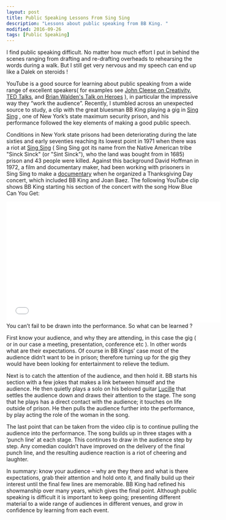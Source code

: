 ```yaml
---
layout: post
title: Public Speaking Lessons From Sing Sing
description: "Lessons about public speaking from BB King. "
modified: 2016-09-26
tags: [Public Speaking]
---
```


I find public speaking difficult. No matter how much effort I put in behind the scenes ranging from drafting and re-drafting overheads to rehearsing the words during a walk. But I
still get very nervous and my speech can end up like a Dalek on steroids !

YouTube is a good source for learning about public speaking from a wide range of excellent  speakers( for examples see <a href="https://www.youtube.com/watch?v=9EMj_CFPHYc">John Cleese on Creativity</a>, <a href="https://www.ted.com/playlists/171/the_most_popular_talks_of_all">TED Talks</a>, and <a href="https://www.youtube.com/watch?v=KpJcQDxISL0">Brian Walden's Talk on Heroes</a> ), in particular
the impressive way they “work the audience”. Recently, I stumbled across an unexpected source to study,
a clip with the great bluesman BB King playing a gig in
<a href="https://en.wikipedia.org/wiki/Sing_Sing" >Sing Sing</a>
, one of New York’s state maximum security prison,
and his performance followed the key elements of making a good public speech.

Conditions in New York state prisons had been deteriorating during the late sixties and early
seventies reaching its lowest point in 1971 when there was a riot at
<a href="https://digitalcommons.buffalostate.edu/cgi/viewcontent.cgi?article=1000&context=exposition" >Sing Sing</a> ( Sing Sing got its name from the Native American tribe "Sinck Sinck" (or "Sint Sinck"), who the land was bought from in 1685)
prison and 43 people were killed. Against this background David Hoffman in 1972, a film and documentary maker,
had been working with prisoners in Sing Sing to make a <a href="https://www.createspace.com/204634">documentary</a> when he organized a Thanksgiving Day concert, which included BB King and Joan Baez. The following YouTube clip shows BB King starting his section of the concert with the song How Blue Can You Get:
<iframe width="560" height="315" src="//www.youtube.com/embed/LWLAAzOBoBI?enablejsapi=1&origin=https://dtinblack.github.io/"  frameborder="0"></iframe> You can’t fail to be drawn into the performance. So what can be learned ?

First know your audience, and why they are attending, in this case the gig ( or in our case a
meeting, presentation, conference etc ). In other words what are their expectations. Of course
in BB Kings’ case most of the audience didn’t want to be in prison; therefore turning up for the gig they would have been looking for entertainment to relieve the tedium.

Next is to catch the attention of the audience, and then hold it.  BB starts his section with a few
jokes that makes a link between himself and the audience. He then quietly plays a solo on his beloved guitar
<a href="https://en.wikipedia.org/wiki/Lucille_%28guitar%29" >
Lucille</a> that settles the audience down and draws their attention to the stage.
The song that he plays has a direct contact with the audience; it touches on life outside of prison.
He then pulls the audience further into the performance, by play acting the role of the woman in the song.  

The last point that can be taken from the video clip is to continue pulling the audience into the
performance. The song builds up in three stages with a ‘punch line’ at each stage. This continues
to draw in the audience step by step. Any comedian couldn’t have improved on the delivery of the final punch
line, and the resulting audience reaction is a riot of cheering and laughter.

In summary: know your audience – why are they there and what is there expectations, grab their attention
and hold onto it, and finally build up their interest until the final few lines are memorable.  BB King
had refined his showmanship over many years, which gives the final point. Although public speaking is
difficult it is important to keep going; presenting different material to a wide range of audiences in different
venues, and grow in confidence by learning from each event.
